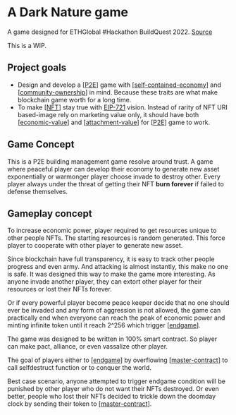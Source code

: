 # A Dark Nature game

A game designed for ETHGlobal #Hackathon BuildQuest 2022. [Source](https://github.com/VAD37/the-dark-forest)

This is a WIP.

## Project goals

- Design and develop a [[P2E]] game with [[self-contained-economy]] and [[community-ownership]] in mind. Because these traits are what make blockchain game worth for a long time.
- To make [[NFT]] stay true with [EIP-721](https://eips.ethereum.org/EIPS/eip-721) vision. Instead of rarity of NFT URI based-image rely on marketing value only, it should have both [[economic-value]] and [[attachment-value]] for [[P2E]] game to work.

## Game Concept

This is a P2E building management game resolve around trust. A game where peaceful player can develop their economy to generate new asset exponentially or warmonger player choose invade to destroy other. Every player always under the threat of getting their NFT **burn forever** if failed to defense themselves.

## Gameplay concept

To increase economic power, player required to get resources unique to other people NFTs. The starting resources is random generated. This force player to cooperate with other player to generate new asset.

Since blockchain have full transparency, it is easy to track other people progress and even army. And attacking is almost instantly, this make no one is safe. It was designed this way to make the game more interesting. As anyone invade another player, they can extort other player for their resources or lost their NFTs forever.

Or if every powerful player become peace keeper decide that no one should ever be invaded and any form of aggression is not allowed, the game can practically end when everyone can reach the peak of economic power and minting infinite token until it reach 2^256 which trigger [[endgame]].

The game was designed to be written in 100% smart contract. So player can make pact, alliance, or even vassalize other player.

The goal of players either to [[endgame]] by overflowing [[master-contract]] to call selfdestruct function or to conquer the world.

Best case scenario, anyone attempted to trigger endgame condition will be punished by other player who do not want their NFTs destroyed. Or even better, people who lost their NFTs decided to trickle down the doomday clock by sending their token to [[master-contract]].

[//begin]: # "Autogenerated link references for markdown compatibility"
[P2E]: references/P2E "Play To Earn"
[self-contained-economy]: references/self-contained-economy "self-contained-economy"
[community-ownership]: references/community-ownership "community-ownership"
[NFT]: references/NFT "NFT"
[economic-value]: references/economic-value "economic-value"
[attachment-value]: references/attachment-value "attachment-value"
[endgame]: references/endgame "endgame"
[master-contract]: references/master-contract "Master contract"
[//end]: # "Autogenerated link references"
